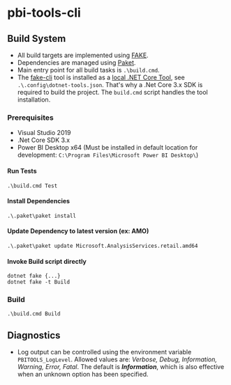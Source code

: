 # pbi-tools-cli

## Build System

* All build targets are implemented using [FAKE](https://fake.build/).
* Dependencies are managed using [Paket](https://fsprojects.github.io/Paket/).
* Main entry point for all build tasks is `.\build.cmd`.
* The [fake-cli](https://fake.build/fake-commandline.html) tool is installed as a [local .NET Core Tool](https://docs.microsoft.com/en-us/dotnet/core/tools/global-tools#install-a-local-tool), see `.\.config\dotnet-tools.json`. That's why a .Net Core 3.x SDK is required to build the project. The `build.cmd` script handles the tool installation.

### Prerequisites

* Visual Studio 2019
* .Net Core SDK 3.x
* Power BI Desktop x64 (Must be installed in default location for development: `C:\Program Files\Microsoft Power BI Desktop\`)

#### Run Tests

    .\build.cmd Test

#### Install Dependencies

    .\.paket\paket install

#### Update Dependency to latest version (ex: AMO)

    .\.paket\paket update Microsoft.AnalysisServices.retail.amd64

#### Invoke Build script directly

    dotnet fake {...}
    dotnet fake -t Build

### Build

    .\build.cmd Build

## Diagnostics

* Log output can be controlled using the environment variable `PBITOOLS_LogLevel`. Allowed values are: *Verbose, Debug, Information, Warning, Error, Fatal*. The default is ***Information***, which is also effective when an unknown option has been specified.
